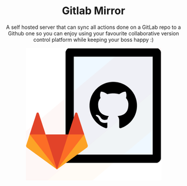 <h1 align="center">Gitlab Mirror</h1>
<p align="center">A self hosted server that can sync all actions done on a GitLab repo to a Github one so you can enjoy using your favourite collaborative version control platform while keeping your boss happy :)</p>
 
<p align="center"><img src="/images/graphic-logo.png"/></p></h1>
